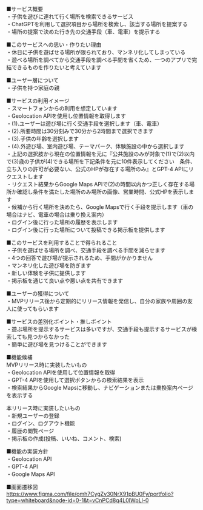 ■サービス概要  
・子供を遊びに連れて行く場所を検索できるサービス  
・ChatGPTを利用して選択項目から場所を検索し、該当する場所を提案する  
・場所の提案で決めた行き先の交通手段（車、電車）を提示する  

■このサービスへの思い・作りたい理由  
・休日に子供を遊ばせる場所が限られており、マンネリ化してしまっている  
・遊べる場所を調べてから交通手段を調べる手間を省くため、一つのアプリで完結できるものを作りたいと考えています  

■ユーザー層について  
・子供を持つ家庭の親  

■サービスの利用イメージ  
・スマートフォンからの利用を想定しています  
・Geolocation APIを使用し位置情報を取得します  
・(1).ユーザーは遊び場に行く交通手段を選択します（車、電車）  
・(2).所要時間は30分刻みで30分から2時間まで選択できます  
・(3).子供の年齢を選択します  
・(4).外遊び場、室内遊び場、テーマパーク、体験施設の中から選択します  
・上記の選択肢から現在の位置情報を元に『公共施設のみが対象で(1)で(2)以内で(3)歳の子供が(4)できる場所を下記条件を元に10件表示してください　条件、立ち入りの許可が必要ない、公式のHPが存在する場所のみ』とGPT-4 APIにリクエストします  
・リクエスト結果からGoogle Maps APIで(2)の時間以内かつ正しく存在する場所か確認し条件を満たした場所のみ場所の画像、営業時間、公式HPを表示します  
・候補から行く場所を決めたら、Google Mapsで行く手段を提示します（車の場合はナビ、電車の場合は乗り換え案内）  
・ログイン後に行った場所の履歴を表示します  
・ログイン後に行った場所について投稿できる掲示板を提供します  

■このサービスを利用することで得られること  
・子供を遊ばせる場所を調べ、交通手段を調べる手間を減らせます  
・4つの回答で遊び場が提示されるため、手間がかかりません  
・マンネリ化した遊び場を防ぎます  
・新しい体験を子供に提供します  
・掲示板を通じて良い点や悪い点を共有できます  

■ユーザーの獲得について  
・MVPリリース後から定期的にリリース情報を発信し、自分の家族や周囲の友人に使ってもらいます  

■サービスの差別化ポイント・推しポイント  
・遊ぶ場所を提示するサービスは多いですが、交通手段も提示するサービスが検索しても見つからなかった  
・簡単に遊び場を見つけることができます  

■機能候補  
MVPリリース時に実装したいもの  
・Geolocation APIを使用して位置情報を取得  
・GPT-4 APIを使用して選択ボタンからの検索結果を表示  
・検索結果からGoogle Mapsに移動し、ナビゲーションまたは乗換案内ページを表示する  

本リリース時に実装したいもの  
・新規ユーザーの登録  
・ログイン、ログアウト機能  
・履歴の閲覧ページ  
・掲示板の作成(投稿、いいね、コメント、検索)  

■機能の実装方針  
・Geolocation API  
・GPT-4 API  
・Google Maps API    

■画面遷移図  
https://www.figma.com/file/omh7CygZv30NrX91pBU0Fy/portfolio?type=whiteboard&node-id=0-1&t=vCnPCd8q4L0IWpLl-0